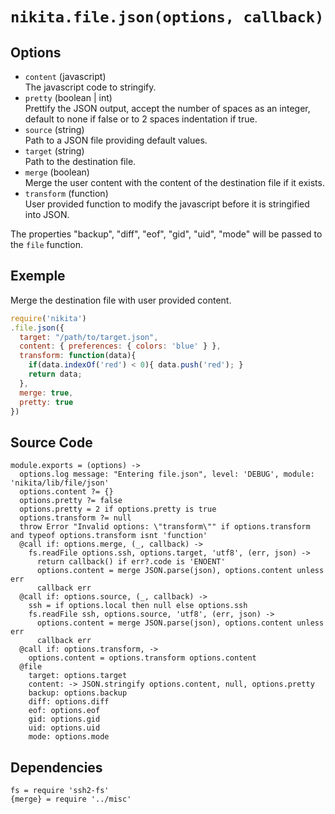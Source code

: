 
# `nikita.file.json(options, callback)`

## Options

* `content` (javascript)  
  The javascript code to stringify.   
* `pretty` (boolean | int)  
  Prettify the JSON output, accept the number of spaces as an integer, default
  to none if false or to 2 spaces indentation if true.   
* `source` (string)   
  Path to a JSON file providing default values.
* `target` (string)   
  Path to the destination file.
* `merge` (boolean)  
  Merge the user content with the content of the destination file if it
  exists.   
* `transform` (function)  
  User provided function to modify the javascript before it is stringified
  into JSON.   

The properties "backup", "diff", "eof", "gid", "uid", "mode" will
be passed to the `file` function.

## Exemple

Merge the destination file with user provided content.

```javascript
require('nikita')
.file.json({
  target: "/path/to/target.json",
  content: { preferences: { colors: 'blue' } },
  transform: function(data){
    if(data.indexOf('red') < 0){ data.push('red'); }
    return data;
  },
  merge: true,
  pretty: true
})
```

## Source Code

    module.exports = (options) ->
      options.log message: "Entering file.json", level: 'DEBUG', module: 'nikita/lib/file/json'
      options.content ?= {}
      options.pretty ?= false
      options.pretty = 2 if options.pretty is true
      options.transform ?= null
      throw Error "Invalid options: \"transform\"" if options.transform and typeof options.transform isnt 'function'
      @call if: options.merge, (_, callback) ->
        fs.readFile options.ssh, options.target, 'utf8', (err, json) ->
          return callback() if err?.code is 'ENOENT'
          options.content = merge JSON.parse(json), options.content unless err
          callback err
      @call if: options.source, (_, callback) ->
        ssh = if options.local then null else options.ssh
        fs.readFile ssh, options.source, 'utf8', (err, json) ->
          options.content = merge JSON.parse(json), options.content unless err
          callback err
      @call if: options.transform, ->
        options.content = options.transform options.content
      @file
        target: options.target
        content: -> JSON.stringify options.content, null, options.pretty
        backup: options.backup
        diff: options.diff
        eof: options.eof
        gid: options.gid
        uid: options.uid
        mode: options.mode
      
## Dependencies

    fs = require 'ssh2-fs'
    {merge} = require '../misc'
